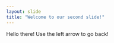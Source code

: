 ```yaml
---
layout: slide
title: "Welcome to our second slide!"
---
```

Hello there!
Use the left arrow to go back!
